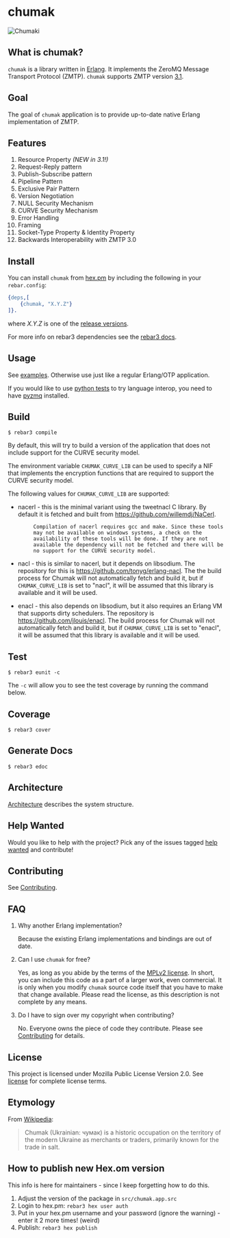 # chumak 

![Chumaki](docs/images/chumaki.jpg)

## What is chumak?

`chumak` is a library written in [Erlang](https://www.erlang.org/). It implements the ZeroMQ Message Transport Protocol (ZMTP). `chumak` supports ZMTP version [3.1](http://rfc.zeromq.org/spec:37/ZMTP/).

## Goal

The goal of `chumak` application is to provide up-to-date native Erlang implementation of ZMTP.

## Features

1. Resource Property *(NEW in 3.1!)*
2. Request-Reply pattern
3. Publish-Subscribe pattern
4. Pipeline Pattern	
5. Exclusive Pair Pattern
6. Version Negotiation
7. NULL Security Mechanism
8. CURVE Security Mechanism
9. Error Handling
10. Framing
11. Socket-Type Property & Identity Property
12. Backwards Interoperability with ZMTP 3.0


## Install

You can install `chumak` from [hex.pm](https://hex.pm/packages/chumak) by including the following in your `rebar.config`:

```erlang
{deps,[
	{chumak, "X.Y.Z"}
]}.
```
where _X.Y.Z_ is one of the [release versions](https://github.com/chovencorp/chumak/releases).

For more info on rebar3 dependencies see the [rebar3 docs](http://www.rebar3.org/docs/dependencies).

## Usage

See [examples](examples). Otherwise use just like a regular Erlang/OTP application.

If you would like to use [python tests](python-test) to try language interop, you need to have [pyzmq](https://github.com/zeromq/pyzmq) installed. 

## Build

```
$ rebar3 compile
```

By default, this will try to build a version of the application that
does not include support for the CURVE security model. 

The environment variable `CHUMAK_CURVE_LIB` can be used to specify a
NIF that implements the encryption functions that are required to support
the CURVE security model. 

The following values for `CHUMAK_CURVE_LIB` are supported:

- nacerl - this is the minimal variant using the tweetnacl C library. By
           default it is fetched and built from https://github.com/willemdj/NaCerl.  
           
           Compilation of nacerl requires gcc and make. Since these tools
           may not be available on windows systems, a check on the
           availability of these tools will be done. If they are not
           available the dependency will not be fetched and there will be
           no support for the CURVE security model.

- nacl   - this is similar to nacerl, but it depends on libsodium. The
           repository for this is https://github.com/tonyg/erlang-nacl. The
           the build process for Chumak will not automatically fetch and
           build it, but if `CHUMAK_CURVE_LIB` is set to "nacl", it will be
           assumed that this library is available and it will be used.

- enacl  - this also depends on libsodium, but it also requires 
           an Erlang VM that supports dirty schedulers. The repository is 
           https://github.com/jlouis/enacl. The build process for
           Chumak will not automatically fetch and build it, but if
           `CHUMAK_CURVE_LIB` is set to "enacl", it will be assumed that
           this library is available and it will be used.

## Test

```
$ rebar3 eunit -c
```
The `-c` will allow you to see the test coverage by running the command below.

## Coverage

```
$ rebar3 cover
```

## Generate Docs

```
$ rebar3 edoc
```

## Architecture

[Architecture](docs/architecture.md) describes the system structure.

## Help Wanted

Would you like to help with the project? Pick any of the issues tagged [help wanted](https://github.com/zeromq/chumak/labels/help%20wanted) and contribute!

## Contributing

See  [Contributing](CONTRIBUTING.md).


## FAQ

1. Why another Erlang implementation?

   Because the existing Erlang implementations and bindings are out of date.

2. Can I use `chumak` for free?

   Yes, as long as you abide by the terms of the [MPLv2 license](LICENSE). In short, you can include this code as a part of a larger work, even commercial. It is only when you modify `chumak` source code itself that you have to make that change available. Please read the license, as this description is not complete by any means.

3. Do I have to sign over my copyright when contributing?

   No. Everyone owns the piece of code they contribute.
   Please see [Contributing](CONTRIBUTING.md) for details.


## License

This project is licensed under Mozilla Public License Version 2.0.
See [license](LICENSE) for complete license terms.

## Etymology

From [Wikipedia](https://en.wikipedia.org/wiki/Chumak):

>Chumak (Ukrainian: чумак) is a historic occupation on the territory of the modern Ukraine 
>as merchants or traders, primarily known for the trade in salt.

## How to publish new Hex.om version

This info is here for maintainers - since I keep forgetting how to do this.

1. Adjust the version of the package in `src/chumak.app.src`
2. Login to hex.pm: `rebar3 hex user auth`
3. Put in your hex.pm username and your password (ignore the warning) - enter it 2 more times! (weird)
3. Publish: `rebar3 hex publish`